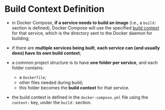 # Build Context Definition

- in Docker Compose, **if a service needs to build an image** (i.e., a `build:` section is defined), Docker Compose will use the specified [build context](../../../../dockerfile/build-context/build_context.md) for that service, which is the directory sent to the Docker daemon for building;
- if there are **multiple services being built**, **each service can (and usually does) have its own build context**;
- a common project structure is to have **one folder per service**, and each folder contains:
    - a `Dockerfile`;
    - other files needed during build;
    - this folder becomes the **build context** for that service.


- the build context is defined in the `docker-compose.yml` file using the `context:` key, under the `build:` section.

